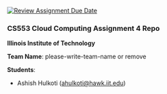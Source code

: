 [![Review Assignment Due Date](https://classroom.github.com/assets/deadline-readme-button-24ddc0f5d75046c5622901739e7c5dd533143b0c8e959d652212380cedb1ea36.svg)](https://classroom.github.com/a/C5s9grq-)
### CS553 Cloud Computing Assignment 4 Repo
**Illinois Institute of Technology**  

**Team Name**: please-write-team-name or remove

**Students**:  
* Ashish Hulkoti (ahulkoti@hawk.iit.edu)  
